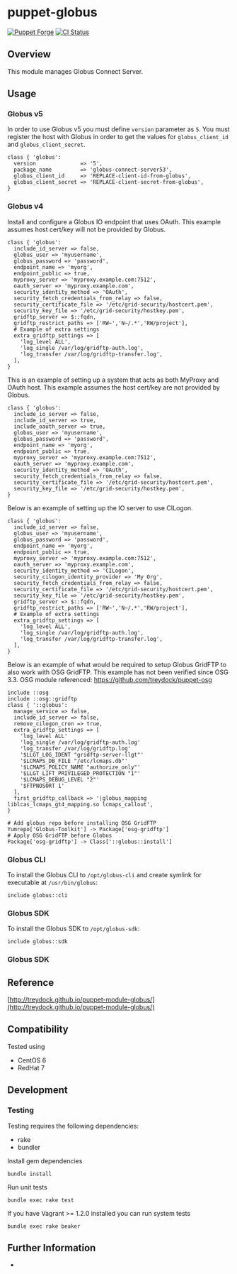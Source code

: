 # puppet-globus

[![Puppet Forge](http://img.shields.io/puppetforge/v/treydock/globus.svg)](https://forge.puppetlabs.com/treydock/globus)
[![CI Status](https://github.com/treydock/puppet-module-globus/workflows/CI/badge.svg?branch=master)](https://github.com/treydock/puppet-module-globus/actions?query=workflow%3ACI)

## Overview

This module manages Globus Connect Server.

## Usage

### Globus v5

In order to use Globus v5 you must define `version` parameter as `5`. You must register the host with Globus in order to get the values for `globus_client_id` and `globus_client_secret`.

    class { 'globus':
      version              => '5',
      package_name         => 'globus-connect-server53',
      globus_client_id     => 'REPLACE-client-id-from-globus',
      globus_client_secret => 'REPLACE-client-secret-from-globus',
    }

### Globus v4

Install and configure a Globus IO endpoint that uses OAuth.  This example assumes host cert/key will not be provided by Globus.

    class { 'globus':
      include_id_server => false,
      globus_user => 'myusername',
      globus_password => 'password',
      endpoint_name => 'myorg',
      endpoint_public => true,
      myproxy_server => 'myproxy.example.com:7512',
      oauth_server => 'myproxy.example.com',
      security_identity_method => 'OAuth',
      security_fetch_credentials_from_relay => false,
      security_certificate_file => '/etc/grid-security/hostcert.pem',
      security_key_file => '/etc/grid-security/hostkey.pem',
      gridftp_server => $::fqdn,
      gridftp_restrict_paths => ['RW~','N~/.*','RW/project'],
      # Example of extra settings
      extra_gridftp_settings => [
        'log_level ALL',
        'log_single /var/log/gridftp-auth.log',
        'log_transfer /var/log/gridftp-transfer.log',
      ],
    }

This is an example of setting up a system that acts as both MyProxy and OAuth host.  This example assumes the host cert/key are not provided by Globus.

    class { 'globus':
      include_io_server => false,
      include_id_server => true,
      include_oauth_server => true,
      globus_user => 'myusername',
      globus_password => 'password',
      endpoint_name => 'myorg',
      endpoint_public => true,
      myproxy_server => 'myproxy.example.com:7512',
      oauth_server => 'myproxy.example.com',
      security_identity_method => 'OAuth',
      security_fetch_credentials_from_relay => false,
      security_certificate_file => '/etc/grid-security/hostcert.pem',
      security_key_file => '/etc/grid-security/hostkey.pem',
    }

Below is an example of setting up the IO server to use CILogon.

    class { 'globus':
      include_id_server => false,
      globus_user => 'myusername',
      globus_password => 'password',
      endpoint_name => 'myorg',
      endpoint_public => true,
      myproxy_server => 'myproxy.example.com:7512',
      oauth_server => 'myproxy.example.com',
      security_identity_method => 'CILogon',
      security_cilogon_identity_provider => 'My Org',
      security_fetch_credentials_from_relay => false,
      security_certificate_file => '/etc/grid-security/hostcert.pem',
      security_key_file => '/etc/grid-security/hostkey.pem',
      gridftp_server => $::fqdn,
      gridftp_restrict_paths => ['RW~','N~/.*','RW/project'],
      # Example of extra settings
      extra_gridftp_settings => [
        'log_level ALL',
        'log_single /var/log/gridftp-auth.log',
        'log_transfer /var/log/gridftp-transfer.log',
      ],
    }

Below is an example of what would be required to setup Globus GridFTP to also work with OSG GridFTP.  This example has not been verified since OSG 3.3.  OSG module referenced: https://github.com/treydock/puppet-osg

    include ::osg
    include ::osg::gridftp
    class { '::globus':
      manage_service => false,
      include_id_server => false,
      remove_cilogon_cron => true,
      extra_gridftp_settings => [
        'log_level ALL'
        'log_single /var/log/gridftp-auth.log'
        'log_transfer /var/log/gridftp.log'
        '$LLGT_LOG_IDENT "gridftp-server-llgt"'
        '$LCMAPS_DB_FILE "/etc/lcmaps.db"'
        '$LCMAPS_POLICY_NAME "authorize_only"'
        '$LLGT_LIFT_PRIVILEGED_PROTECTION "1"'
        '$LCMAPS_DEBUG_LEVEL "2"'
        '$FTPNOSORT 1'
      ],
      first_gridftp_callback => '|globus_mapping liblcas_lcmaps_gt4_mapping.so lcmaps_callout',
    }
    
    # Add globus repo before installing OSG GridFTP
    Yumrepo['Globus-Toolkit'] -> Package['osg-gridftp']
    # Apply OSG GridFTP before Globus
    Package['osg-gridftp'] -> Class['::globus::install']

### Globus CLI

To install the Globus CLI to `/opt/globus-cli` and create symlink for executable at `/usr/bin/globus`:

```
include globus::cli
```

### Globus SDK

To install the Globus SDK to `/opt/globus-sdk`:

```
include globus::sdk
```

### Globus SDK

## Reference

[http://treydock.github.io/puppet-module-globus/](http://treydock.github.io/puppet-module-globus/)

## Compatibility

Tested using

* CentOS 6
* RedHat 7

## Development

### Testing

Testing requires the following dependencies:

* rake
* bundler

Install gem dependencies

    bundle install

Run unit tests

    bundle exec rake test

If you have Vagrant >= 1.2.0 installed you can run system tests

    bundle exec rake beaker

## Further Information

*
